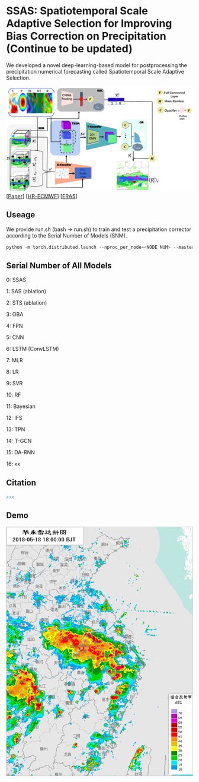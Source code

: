 # SSAS: Spatiotemporal Scale Adaptive Selection for Improving Bias Correction on Precipitation (Continue to be updated)
  We developed a novel deep-learning-based model for postprocessing the precipitation numerical forecasting called Spatiotemporal Scale Adaptive Selection.

![image](./docs/framework.png)
[[Paper](https://xxx.org/pdf/xxx.pdf)]
[[HR-ECMWF](https://xxx.github.io/xxx/)]
[[ERA5](https://xxx.github.io/xxx/)]

## Useage
 We provide run.sh (bash -> run.sh) to train and test a precipitation corrector according to the Serial Number of Models (SNM).
```python
python -m torch.distributed.launch --nproc_per_node=<NODE NUM> --master_port=<PORT ID> main.py -d <GPU ID> -m <SNM ID> -c ./config/SHO.yaml
```

## Serial Number of All Models
0: SSAS

1: SAS (ablation)

2: STS (ablation)

3: OBA

4: FPN

5: CNN

6: LSTM (ConvLSTM)

7: MLR

8: LR

9: SVR

10: RF

11: Bayesian

12: IFS

13: TPN

14: T-GCN

15: DA-RNN

16: xx

## Citation

```bibtex
xxx
```
## Demo
![image](./demo/example.gif)
